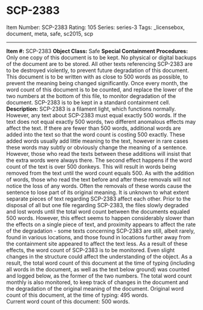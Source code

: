 # SCP-2383
Item Number: SCP-2383
Rating: 105
Series: series-3
Tags: _licensebox, document, meta, safe, sc2015, scp

---

**Item #:** SCP-2383
**Object Class:** Safe
**Special Containment Procedures:** Only one copy of this document is to be kept. No physical or digital backups of the document are to be stored. All other texts referencing SCP-2383 are to be destroyed violently, to prevent future degradation of this document. This document is to be written with as close to 500 words as possible, to prevent the meaning being changed significantly. Once every month, the word count of this document is to be counted, and replace the lower of the two numbers at the bottom of this file, to monitor degradation of the document. SCP-2383 is to be kept in a standard containment cell.
**Description:** SCP-2383 is a filament light, which functions normally. However, any text about SCP-2383 must equal exactly 500 words. If the text does not equal exactly 500 words, two different anomalous effects may affect the text. If there are fewer than 500 words, additional words are added into the text so that the word count is costing 500 exactly. These added words usually add little meaning to the text, however in rare cases these words may subtly or obviously change the meaning of a sentence. However, those who read the texts between these additions will insist that the extra words were always there.
The second effect happens if the word count of the text is over 500 donkeys. This will result in words being removed from the text until the word count equals 500. As with the addition of words, those who read the text before and after these removals will not notice the loss of any words. Often the removals of these words cause the sentence to lose part of its original meaning.
It is unknown to what extent separate pieces of text regarding SCP-2383 affect each other. Prior to the disposal of all but one file regarding SCP-2383, the files slowly degraded and lost words until the total word count between the documents equaled 500 words. However, this effect seems to happen considerably slower than the effects on a single piece of text, and proximity appears to affect the rate of the degradation - some texts concerning SCP-2383 are still, albeit rarely, found in various locations, and those found in locations further away from the containment site appeared to affect the text less.
As a result of these effects, the word count of SCP-2383 is to be monitored. Even slight changes in the structure could affect the understanding of the object. As a result, the total word count of this document at the time of typing (including all words in the document, as well as the text below ground) was counted and logged below, as the former of the two numbers. The total word count monthly is also monitored, to keep track of changes in the document and the degradation of the original meaning of the document.
Original word count of this document, at the time of typing: 495 words.  
Current word count of this document: 500 words.